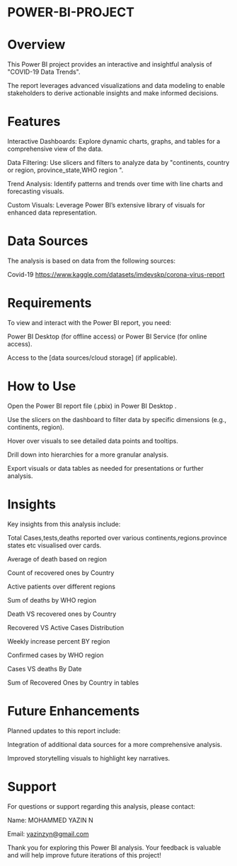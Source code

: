 # POWER-BI-PROJECT 
# Overview

This Power BI project provides an interactive and insightful analysis of "COVID-19 Data Trends".

The report leverages advanced visualizations and data modeling to enable stakeholders to derive actionable insights and make informed decisions.

# Features

Interactive Dashboards: Explore dynamic charts, graphs, and tables for a comprehensive view of the data.

Data Filtering: Use slicers and filters to analyze data by "continents, country or region, province_state,WHO region ".

Trend Analysis: Identify patterns and trends over time with line charts and forecasting visuals.

Custom Visuals: Leverage Power BI’s extensive library of visuals for enhanced data representation.

# Data Sources

The analysis is based on data from the following sources:

Covid-19 https://www.kaggle.com/datasets/imdevskp/corona-virus-report 

# Requirements

To view and interact with the Power BI report, you need:

Power BI Desktop (for offline access) or Power BI Service (for online access).

Access to the [data sources/cloud storage] (if applicable).

# How to Use

Open the Power BI report file (.pbix) in Power BI Desktop .

Use the slicers on the dashboard to filter data by specific dimensions (e.g., continents, region).

Hover over visuals to see detailed data points and tooltips.

Drill down into hierarchies for a more granular analysis.

Export visuals or data tables as needed for presentations or further analysis.

# Insights

Key insights from this analysis include:

Total Cases,tests,deaths reported over various continents,regions.province states etc visualised over cards.

Average of death based on region

Count of recovered ones by Country

Active patients over different regions

Sum of deaths by WHO  region

Death VS recovered ones by Country

Recovered VS Active Cases Distribution

Weekly increase percent BY region

Confirmed cases by WHO region

Cases VS deaths By Date

Sum of Recovered Ones by Country in tables

# Future  Enhancements

Planned updates to this report include:

Integration of additional data sources for a more comprehensive analysis.

Improved storytelling visuals to highlight key narratives.

# Support

For questions or support regarding this analysis, please contact:

Name: MOHAMMED YAZIN N 

Email: yazinzyn@gmail.com


Thank you for exploring this Power BI analysis. Your feedback is valuable and will help improve future iterations of this project!

